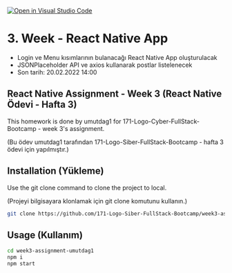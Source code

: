 [![Open in Visual Studio Code](https://classroom.github.com/assets/open-in-vscode-f059dc9a6f8d3a56e377f745f24479a46679e63a5d9fe6f495e02850cd0d8118.svg)](https://classroom.github.com/online_ide?assignment_repo_id=7007281&assignment_repo_type=AssignmentRepo)
# 3. Week - React Native App

- Login ve Menu kısımlarının bulanacağı React Native App oluşturulacak
- JSONPlaceholder API ve axios kullanarak postlar listelenecek
- Son tarih: 20.02.2022 14:00

## React Native Assignment - Week 3 (React Native Ödevi - Hafta 3)

This homework is done by umutdag1 for 171-Logo-Cyber-FullStack-Bootcamp - week 3's assignment.

(Bu ödev umutdag1 tarafından 171-Logo-Siber-FullStack-Bootcamp - hafta 3 ödevi için yapılmıştır.)

## Installation (Yükleme)

Use the git clone command to clone the project to local.

(Projeyi bilgisayara klonlamak için git clone komutunu kullanın.)

```bash
git clone https://github.com/171-Logo-Siber-FullStack-Bootcamp/week3-assignment-umutdag1
```

## Usage (Kullanım)

```bash
cd week3-assignment-umutdag1
npm i
npm start
```
